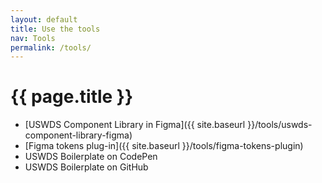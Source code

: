 ```yaml
---
layout: default
title: Use the tools
nav: Tools
permalink: /tools/
---
```

# {{ page.title }}

- [USWDS Component Library in Figma]({{ site.baseurl }}/tools/uswds-component-library-figma)
- [Figma tokens plug-in]({{ site.baseurl }}/tools/figma-tokens-plugin)
- USWDS Boilerplate on CodePen
- USWDS Boilerplate on GitHub